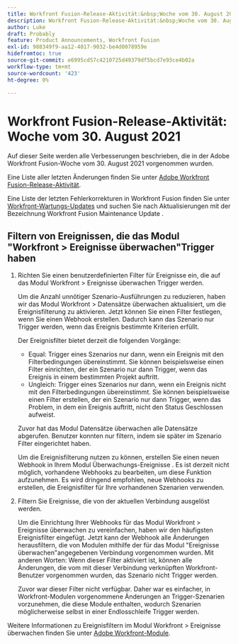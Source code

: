 ```yaml
---
title: Workfront Fusion-Release-Aktivität:&nbsp;Woche vom 30. August 2021
description: Workfront Fusion-Release-Aktivität:&nbsp;Woche vom 30. August 2021
author: Luke
draft: Probably
feature: Product Announcements, Workfront Fusion
exl-id: 988349f9-aa12-4017-9032-be4d0078959e
hidefromtoc: true
source-git-commit: e6995cd57c4210725d49379df5bcd7e93ce4b02a
workflow-type: tm+mt
source-wordcount: '423'
ht-degree: 0%

---
```


# Workfront Fusion-Release-Aktivität: Woche vom 30. August 2021

Auf dieser Seite werden alle Verbesserungen beschrieben, die in der Adobe Workfront Fusion-Woche vom 30. August 2021 vorgenommen wurden.

Eine Liste aller letzten Änderungen finden Sie unter [Adobe Workfront Fusion-Release-Aktivität](../../../product-announcements/product-releases/fusion-release-activity/fusion-release-activity.md).

Eine Liste der letzten Fehlerkorrekturen in Workfront Fusion finden Sie unter [Workfront-Wartungs-Updates](https://experienceleague.adobe.com/docs/workfront-known-issues/releases/current-updates.html) und suchen Sie nach Aktualisierungen mit der Bezeichnung Workfront Fusion Maintenance Update .

## Filtern von Ereignissen, die das Modul &quot;Workfront > Ereignisse überwachen&quot;Trigger haben

1. Richten Sie einen benutzerdefinierten Filter für Ereignisse ein, die auf das Modul Workfront > Ereignisse überwachen Trigger werden.

   Um die Anzahl unnötiger Szenario-Ausführungen zu reduzieren, haben wir das Modul Workfront > Datensätze überwachen aktualisiert, um die Ereignisfilterung zu aktivieren. Jetzt können Sie einen Filter festlegen, wenn Sie einen Webhook erstellen. Dadurch kann das Szenario nur Trigger werden, wenn das Ereignis bestimmte Kriterien erfüllt.

   Der Ereignisfilter bietet derzeit die folgenden Vorgänge:

   * Equal: Trigger eines Szenarios nur dann, wenn ein Ereignis mit den Filterbedingungen übereinstimmt. Sie können beispielsweise einen Filter einrichten, der ein Szenario nur dann Trigger, wenn das Ereignis in einem bestimmten Projekt auftritt.
   * Ungleich: Trigger eines Szenarios nur dann, wenn ein Ereignis nicht mit den Filterbedingungen übereinstimmt. Sie können beispielsweise einen Filter erstellen, der ein Szenario nur dann Trigger, wenn das Problem, in dem ein Ereignis auftritt, nicht den Status Geschlossen aufweist.

   Zuvor hat das Modul Datensätze überwachen alle Datensätze abgerufen. Benutzer konnten nur filtern, indem sie später im Szenario Filter eingerichtet haben.

   Um die Ereignisfilterung nutzen zu können, erstellen Sie einen neuen Webhook in Ihrem Modul Überwachungs-Ereignisse . Es ist derzeit nicht möglich, vorhandene Webhooks zu bearbeiten, um diese Funktion aufzunehmen. Es wird dringend empfohlen, neue Webhooks zu erstellen, die Ereignisfilter für Ihre vorhandenen Szenarien verwenden.

1. Filtern Sie Ereignisse, die von der aktuellen Verbindung ausgelöst werden.

   Um die Einrichtung Ihrer Webhooks für das Modul Workfront > Ereignisse überwachen zu vereinfachen, haben wir den häufigsten Ereignisfilter eingefügt. Jetzt kann der Webhook alle Änderungen herausfiltern, die von Modulen mithilfe der für das Modul &quot;Ereignisse überwachen&quot;angegebenen Verbindung vorgenommen wurden. Mit anderen Worten: Wenn dieser Filter aktiviert ist, können alle Änderungen, die vom mit dieser Verbindung verknüpften Workfront-Benutzer vorgenommen wurden, das Szenario nicht Trigger werden.

   Zuvor war dieser Filter nicht verfügbar. Daher war es einfacher, in Workfront-Modulen vorgenommene Änderungen an Trigger-Szenarien vorzunehmen, die diese Module enthalten, wodurch Szenarien möglicherweise selbst in einer Endlosschleife Trigger werden.

Weitere Informationen zu Ereignisfiltern im Modul Workfront > Ereignisse überwachen finden Sie unter [Adobe Workfront-Module](../../../workfront-fusion/apps-and-their-modules/workfront-modules.md).

